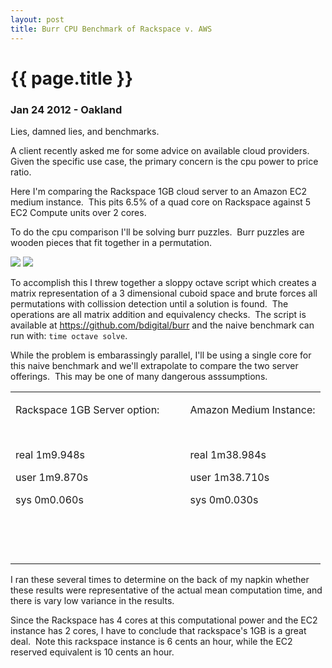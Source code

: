 ```yaml
---
layout: post
title: Burr CPU Benchmark of Rackspace v. AWS
---
```


# {{ page.title }}

### Jan 24 2012 - Oakland

Lies, damned lies, and benchmarks.

A client recently asked me for some advice on available cloud providers.  Given the specific use case, the primary concern is the cpu power to price ratio.

Here I'm comparing the Rackspace 1GB cloud server to an Amazon EC2 medium instance. &nbsp;This pits 6.5% of a quad core on Rackspace against 5 EC2 Compute units over 2 cores.

To do the cpu comparison I'll be solving burr puzzles. &nbsp;Burr puzzles are wooden pieces that fit together in a permutation.

<img src='/images/36350647-burr_puzzle.jpg'>
<img src='/images/36350656-burr_parts.jpg'>

To accomplish this I threw together a sloppy octave script which creates a matrix representation of a 3 dimensional cuboid space and brute forces all permutations with collission detection until a solution is found. &nbsp;The operations are all matrix addition and equivalency checks. &nbsp;The script is available at&nbsp;<a href="https://github.com/bdigital/burr">https://github.com/bdigital/burr</a> and the naive benchmark can run with:&nbsp;`time octave solve`.


While the problem is embarassingly parallel, I'll be using a single core for this naive benchmark and we'll extrapolate to compare the two server offerings. &nbsp;This may be one of many dangerous asssumptions.
<table style="">

<tr>
<td>
<p>Rackspace 1GB Server option:</p>
<p>&nbsp;</p>
<p>real<span style=""> </span>1m9.948s</p>
<p>user<span style=""> </span>1m9.870s</p>
<p>sys<span style=""> </span>0m0.060s</p>
<p>&nbsp;</p>
<p>&nbsp;</p>
</td>
<td style="">&nbsp;&nbsp;&nbsp;&nbsp;</td>
<td>
<p>Amazon Medium Instance:</p>
<p>&nbsp;</p>
<p>real<span style=""> </span>1m38.984s</p>
<p>user<span style=""> </span>1m38.710s</p>
<p>sys<span style=""> </span>0m0.030s</p>
<p>&nbsp;</p>
<p>&nbsp;</p>
</td>
</tr>

</table>

I ran these several times to determine on the back of my napkin whether these results were representative of the actual mean computation time, and there is vary low variance in the results.

Since the Rackspace has 4 cores at this computational power and the EC2 instance has 2 cores, I have to conclude that rackspace's 1GB is a great deal. &nbsp;Note this rackspace instance is 6 cents an hour, while the EC2 reserved equivalent is 10 cents an hour.
